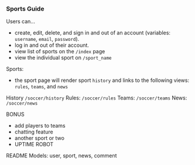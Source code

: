 ### Sports Guide

Users can...
- create, edit, delete, and sign in and out of an account (variables: `username`, `email`, `password`).
- log in and out of their account.
- view list of sports on the `/index` page
- view the individual sport on `/sport_name`

Sports:
- the sport page will render sport `history` and links to the following views: `rules`, `teams`, and `news`

History `/soccer/history`
Rules: `/soccer/rules`
Teams: `/soccer/teams`
News: `/soccer/news`


BONUS
- add players to teams
- chatting feature
- another sport or two
- UPTIME ROBOT


README
Models: user, sport, news, comment  

